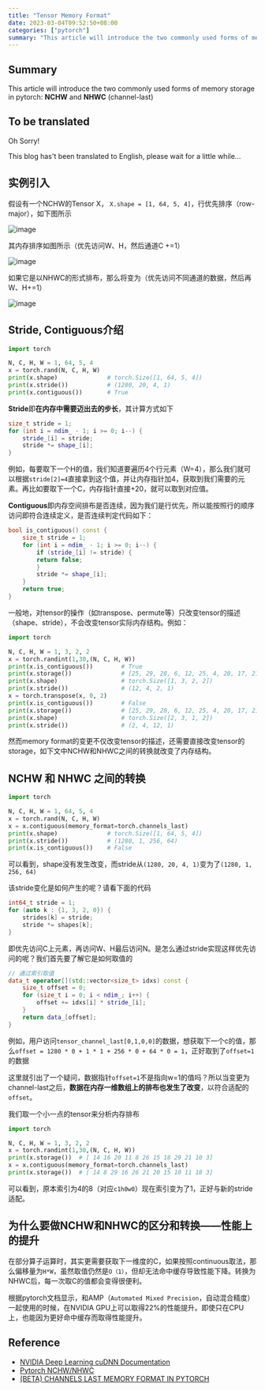```yaml
---
title: "Tensor Memory Format"
date: 2023-03-04T09:52:50+08:00
categories: ["pytorch"]
summary: "This article will introduce the two commonly used forms of memory storage in pytorch: **NCHW** and **NHWC** (channel-last)"
---
```


## Summary

This article will introduce the two commonly used forms of memory storage in pytorch: **NCHW** and **NHWC** (channel-last)

## To be translated

Oh Sorry!

This blog has't been translated to English, please wait for a little while...

## 实例引入

假设有一个NCHW的Tensor X， `X.shape = [1, 64, 5, 4]`，行优先排序（row-major），如下图所示

![image](resources/fig-example-x32.png)

其内存排序如图所示（优先访问W、H，然后通道C +=1）

![image](resources/fig-nchw-layout-x32.png)

如果它是以NHWC的形式排布，那么将变为（优先访问不同通道的数据，然后再W、H+=1）

![image](resources/fig-nhwc-layout-x32.png)

## Stride, Contiguous介绍

```python
import torch

N, C, H, W = 1, 64, 5, 4
x = torch.rand(N, C, H, W)
print(x.shape)              # torch.Size([1, 64, 5, 4])
print(x.stride())           # (1280, 20, 4, 1)
print(x.contiguous())       # True
```

**Stride**即**在内存中需要迈出去的步长**，其计算方式如下

```c++
size_t stride = 1;
for (int i = ndim_ - 1; i >= 0; i--) {
    stride_[i] = stride;
    stride *= shape_[i];
}
```

例如，每要取下一个H的值，我们知道要遍历4个行元素（W=4），那么我们就可以根据`stride[2]=4`直接拿到这个值，并让内存指针加4，获取到我们需要的元素。再比如要取下一个C，内存指针直接+20，就可以取到对应值。

**Contiguous**即内存空间排布是否连续，因为我们是行优先，所以能按照行的顺序访问即符合连续定义，是否连续判定代码如下：

```c++
bool is_contiguous() const {
    size_t stride = 1;
    for (int i = ndim_ - 1; i >= 0; i--) {
        if (stride_[i] != stride) {
        return false;
        }
        stride *= shape_[i];
    }
    return true;
}
```

一般地，对tensor的操作（如transpose、permute等）只改变tensor的描述（shape、stride），不会改变tensor实际内存结构。例如：

```py
import torch

N, C, H, W = 1, 3, 2, 2
x = torch.randint(1,30,(N, C, H, W))
print(x.is_contiguous())        # True
print(x.storage())              # [25, 29, 28, 6, 12, 25, 4, 20, 17, 21, 19, 5]
print(x.shape)                  # torch.Size([1, 3, 2, 2])
print(x.stride())               # (12, 4, 2, 1)
x = torch.transpose(x, 0, 2)
print(x.is_contiguous())        # False
print(x.storage())              # [25, 29, 28, 6, 12, 25, 4, 20, 17, 21, 19, 5]
print(x.shape)                  # torch.Size([2, 3, 1, 2])
print(x.stride())               # (2, 4, 12, 1)
```

然而memory format的变更不仅改变tensor的描述，还需要直接改变tensor的storage，如下文中NCHW和NHWC之间的转换就改变了内存结构。

## NCHW 和 NHWC 之间的转换

```python
import torch

N, C, H, W = 1, 64, 5, 4
x = torch.rand(N, C, H, W)
x = x.contiguous(memory_format=torch.channels_last)
print(x.shape)              # torch.Size([1, 64, 5, 4])
print(x.stride())           # (1280, 1, 256, 64)
print(x.is_contiguous())    # False
```

可以看到，shape没有发生改变，而stride从`(1280, 20, 4, 1)`变为了`(1280, 1, 256, 64)`

该stride变化是如何产生的呢？请看下面的代码

```c++
int64_t stride = 1;
for (auto k : {1, 3, 2, 0}) {
    strides[k] = stride;
    stride *= shapes[k];
}
```

即优先访问C上元素，再访问W、H最后访问N。是怎么通过stride实现这样优先访问的呢？我们首先要了解它是如何取值的

```c++
// 通过索引取值
data_t operator[](std::vector<size_t> idxs) const {
    size_t offset = 0;
    for (size_t i = 0; i < ndim_; i++) {
        offset += idxs[i] * stride_[i];
    }
    return data_[offset];
}
```

例如，用户访问`tensor_channel_last[0,1,0,0]`的数据，想获取下一个c的值，那么`offset = 1280 * 0 + 1 * 1 + 256 * 0 + 64 * 0 = 1`，正好取到了`offset=1`的数据

这里就引出了一个疑问，数据指针`offset=1`不是指向w=1的值吗？所以当变更为channel-last之后，**数据在内存一维数组上的排布也发生了改变**，以符合适配的`offset`。

我们取一个小一点的tensor来分析内存排布

```py
import torch

N, C, H, W = 1, 3, 2, 2
x = torch.randint(1,30,(N, C, H, W))
print(x.storage())  # [ 14 16 20 11 8 26 15 18 29 21 10 3]
x = x.contiguous(memory_format=torch.channels_last)
print(x.storage())  # [ 14 8 29 16 26 21 20 15 10 11 18 3]
```

可以看到，原本索引为4的8（对应`c1h0w0`）现在索引变为了1，正好与新的stride适配。

## 为什么要做NCHW和NHWC的区分和转换——性能上的提升

在部分算子运算时，其实更需要获取下一维度的C，如果按照continuous取法，那么偏移量为`H*W`，虽然取值仍然是`O（1）`，但却无法命中缓存导致性能下降。转换为NHWC后，每一次取C的值都会变得很便利。

根据pytorch文档显示，和AMP（`Automated Mixed Precision`，自动混合精度）一起使用的时候，在NVIDIA GPU上可以取得22%的性能提升。即使只在CPU上，也能因为更好命中缓存而取得性能提升。

## Reference

- [NVIDIA Deep Learning cuDNN Documentation](https://docs.nvidia.com/deeplearning/cudnn/developer-guide/index.html)
- [Pytorch NCHW/NHWC](https://zhuanlan.zhihu.com/p/556222920)
- [(BETA) CHANNELS LAST MEMORY FORMAT IN PYTORCH](https://pytorch.org/tutorials/intermediate/memory_format_tutorial.html)
